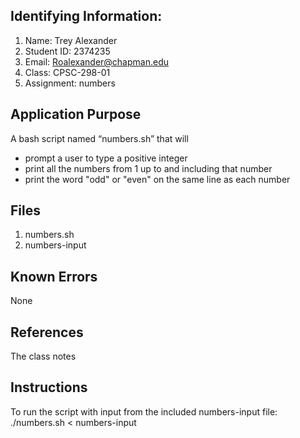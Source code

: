 ## Identifying Information: 
1. Name: Trey Alexander
2. Student ID: 2374235
3. Email: Roalexander@chapman.edu
4. Class: CPSC-298-01
5. Assignment: numbers 

## Application Purpose
A bash script named “numbers.sh” that will 
- prompt a user to type a positive integer 
- print all the numbers from 1 up to and including that number 
- print the word "odd" or "even" on the same line as each number

## Files 
1. numbers.sh
2. numbers-input

## Known Errors 
None

## References
The class notes

## Instructions
To run the script with input from the included numbers-input file:
./numbers.sh < numbers-input

